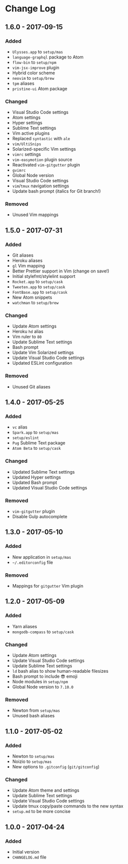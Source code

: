 # Change Log

## 1.6.0 - 2017-09-15

### Added

- `Ulysses.app` to `setup/mas`
- `language-graphql` package to Atom
-  `flow-bin` to `setup/npm`
- `vim-jsx-improve` plugin
- Hybrid color scheme
- `neovim` to `setup/brew`
- `tpm` aliases
- `pristine-ui` Atom package

### Changed

- Visual Studio Code settings
- Atom settings
- Hyper settings
- Sublime Text settings
- Vim active plugins
- Replaced `syntastic` with `ale`
- `vim/UltiSnips`
- Solarized-specific Vim settings
- `vimrc` settings
- `vim-easymotion` plugin source
- Reactivated `vim-gitgutter` plugin
- `gvimrc`
- Global Node version
- Visual Studio Code settings
- `vim`/`tmux` navigation settings
- Update bash prompt (italics for Git branch!)

### Removed

- Unused Vim mappings

## 1.5.0 - 2017-07-31

### Added

- Git aliases
- Heroku aliases
- `gl` Vim mapping
- Better Prettier support in Vim (change on save!)
- Initial stylefmt/stylelint support
- `Rocket.app` to `setup/cask`
- `Tweeten.app` to `setup/cask`
- `FontBase.app` to `setup/cask`
- New Atom snippets
- `watchman` to `setup/brew`

### Changed

- Update Atom settings
- Heroku `hd` alias
- Vim ruler to `80`
- Update Sublime Text settings
- Bash prompt
- Update Vim Solarized settings
- Update Visual Studio Code settings
- Updated ESLint configuration

### Removed

- Unused Git aliases

## 1.4.0 - 2017-05-25

### Added

- `vc` alias
- `Spark.app` to `setup/mas`
- `setup/eslint`
- `Pug` Sublime Text package
- `Atom Beta` to `setup/cask`

### Changed

- Updated Sublime Text settings
- Updated Hyper settings
- Updated Bash prompt
- Updated Visual Studio Code settings

### Removed

- `vim-gitgutter` plugin
- Disable Gulp autocomplete

## 1.3.0 - 2017-05-10

### Added

- New application in `setup/mas`
- `~/.editorconfig` file

### Removed

- Mappings for `gitgutter` Vim plugin

## 1.2.0 - 2017-05-09

### Added

- Yarn aliases
- `mongodb-compass` to `setup/cask`

### Changed

- Update Atom settings
- Update Visual Studio Code settings
- Update Sublime Text settings
- `ld` bash alias to show human-readable filesizes
- Bash prompt to include 😎 emoji
- Node modules in `setup/npm`
- Global Node version to `7.10.0`

### Removed

- Newton from `setup/mas`
- Unused bash aliases

## 1.1.0 - 2017-05-02

### Added

- Newton to `setup/mas`
- Noizio to `setup/mas`
- New options to `.gitconfig` (`git/gitconfig`)

### Changed

- Update Atom theme and settings
- Update Sublime Text settings
- Update Visual Studio Code settings
- Update tmux copy/paste commands to the new syntax
- `setup.md` to be more concise

## 1.0.0 - 2017-04-24

### Added

- Initial version
- `CHANGELOG.md` file
